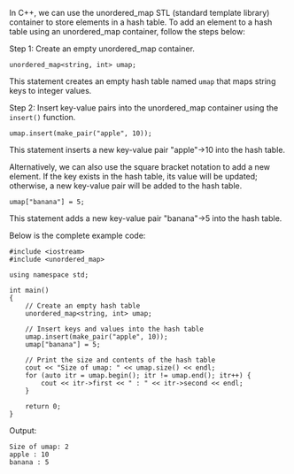 In C++, we can use the unordered_map STL (standard template library) container to store elements in a hash table. To add an element to a hash table using an unordered_map container, follow the steps below:

Step 1: Create an empty unordered_map container.

```
unordered_map<string, int> umap;
```

This statement creates an empty hash table named `umap` that maps string keys to integer values.

Step 2: Insert key-value pairs into the unordered_map container using the `insert()` function.

```
umap.insert(make_pair("apple", 10));
```

This statement inserts a new key-value pair "apple"->10 into the hash table.

Alternatively, we can also use the square bracket notation to add a new element. If the key exists in the hash table, its value will be updated; otherwise, a new key-value pair will be added to the hash table.

```
umap["banana"] = 5;
```

This statement adds a new key-value pair "banana"->5 into the hash table.

Below is the complete example code:

```
#include <iostream>
#include <unordered_map>

using namespace std;

int main()
{
    // Create an empty hash table
    unordered_map<string, int> umap;

    // Insert keys and values into the hash table
    umap.insert(make_pair("apple", 10));
    umap["banana"] = 5;

    // Print the size and contents of the hash table
    cout << "Size of umap: " << umap.size() << endl;
    for (auto itr = umap.begin(); itr != umap.end(); itr++) {
        cout << itr->first << " : " << itr->second << endl;
    }

    return 0;
}
```

Output:

```
Size of umap: 2
apple : 10
banana : 5
```